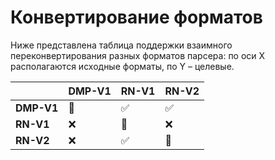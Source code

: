 # Конвертирование форматов

Ниже представлена таблица поддержки взаимного переконвертирования разных форматов парсера: по оси X располагаются исходные форматы, по Y – целевые.

|            |DMP-V1  |RN-V1   |RN-V2   |
|------------|--------|--------|--------|
|**DMP-V1**  |🔄      |✅      |✅     |
|**RN-V1**   |❌      |🔄      |❌     |
|**RN-V2**   |❌      |✅      |🔄     |